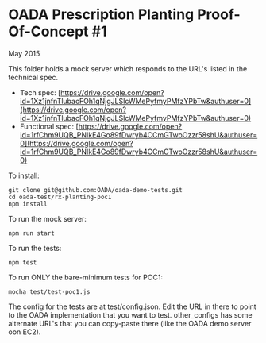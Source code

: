 # OADA Prescription Planting Proof-Of-Concept #1
May 2015

This folder holds a mock server which responds to the URL's listed in
the technical spec.

* Tech spec: [https://drive.google.com/open?id=1Xz1jnfnTlubacFOh1qNjgJLSlcWMePyfmyPMfzYPbTw&authuser=0](https://drive.google.com/open?id=1Xz1jnfnTlubacFOh1qNjgJLSlcWMePyfmyPMfzYPbTw&authuser=0)
* Functional spec: [https://drive.google.com/open?id=1rfChm9UQB_PNIkE4Go89fDwryb4CCmGTwoOzzr58shU&authuser=0](https://drive.google.com/open?id=1rfChm9UQB_PNIkE4Go89fDwryb4CCmGTwoOzzr58shU&authuser=0)

To install:
```
git clone git@github.com:OADA/oada-demo-tests.git
cd oada-test/rx-planting-poc1
npm install
```

To run the mock server:
```
npm run start
```

To run the tests:
```
npm test
```

To run ONLY the bare-minimum tests for POC1:
```
mocha test/test-poc1.js
```

The config for the tests are at test/config.json.  Edit the URL in there to point to the OADA
implementation that you want to test.  other_configs has some alternate URL's that you can copy-paste
there (like the OADA demo server oon EC2).


